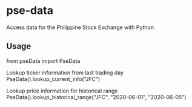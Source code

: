 # pse-data
Access data for the Philippine Stock Exchange with Python

## Usage

from pseData import PseData

Lookup ticker information from last trading day
PseData().lookup_current_info("JFC")

Lookup price information for historical range
PseData().lookup_historical_range("JFC", "2020-06-01", "2020-06-05")
